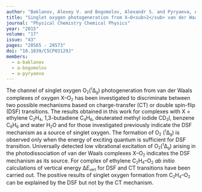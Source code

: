 ```yaml
---
author: "Baklanov, Alexey V. and Bogomolov, Alexandr S. and Pyryaeva, Alexandra P. and Bogdanchikov, Georgii A. and Kochubei, Sergei A. and Farooq, Zahid and Parker, David H."
title: "Singlet oxygen photogeneration from X–O<sub>2</sub> van der Waals complexes: double spin-flip vs. charge-transfer mechanism"
journal: "Physical Chemistry Chemical Physics"
year: "2015"
volume: "17"
issue: "43"
pages: "28565 - 28573"
doi: "10.1039/C5CP03129J"
members: 
  - a-baklanov
  - a-bogomolov
  - a-pyryaeva
---
```

The channel of singlet oxygen O<small><sub>2</sub></small>(<small><sup>1</sup></small>Δ<small><sub>g</sub></small>) 
photogeneration from van der Waals complexes of oxygen X–O<small><sub>2</sub></small> has been investigated 
to discriminate between two possible mechanisms based on charge-transfer (CT) or double spin-flip (DSF) transitions. 
The results obtained in this work for complexes with 
X = ethylene C<small><sub>2</sub></small>H<small><sub>4</sub></small>, 
1,3-butadiene C<small><sub>4</sub></small>H<small><sub>6</sub></small>, deuterated methyl iodide 
CD<small><sub>3</sub></small>I, benzene C<small><sub>6</sub></small>H<small><sub>6</sub></small> 
and water H<small><sub>2</sub></small>O and for those investigated previously indicate the DSF 
mechanism as a source of singlet oxygen. The formation of O<small><sub>2</sub></small>
(<small><sup>1</sup></small>Δ<small><sub>g</sub></small>) is observed only when the energy of exciting 
quantum is sufficient for DSF transition. Universally detected low vibrational excitation of 
O<small><sub>2</sub></small>(<small><sup>1</sup></small>Δ<small><sub>g</sub></small>) arising in 
the photodissociation of van der Waals complexes X–O<small><sub>2</sub></small> indicates the DSF 
mechanism as its source. For complex of ethylene 
C<small><sub>2</sub></small>H<small><sub>4</sub></small>–O<small><sub>2</sub></small> <em>ab initio</em> 
calculations of vertical energy Δ<em>E</em><small><sub>vert</sub></small> for DSF and CT transitions 
have been carried out. The positive results of singlet oxygen formation from 
C<small><sub>2</sub></small>H<small><sub>4</sub></small>–O<small><sub>2</sub></small> can be explained 
by the DSF but not by the CT mechanism.
